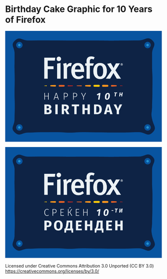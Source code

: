 Birthday Cake Graphic for 10 Years of Firefox
=======

![10 Years of Firefox Birthday Cake Graphic EN Goce Mitevski](PNG/Firefox-10th-Birthday-EN.png)

![10 Years of Firefox Birthday Cake Graphic MK Goce Mitevski](PNG/Firefox-10th-Birthday-MK.png)

Licensed under Creative Commons Attribution 3.0 Unported (CC BY 3.0)
https://creativecommons.org/licenses/by/3.0/
